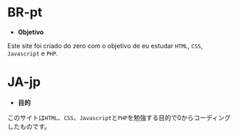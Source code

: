 # BR-pt
* **Objetivo**

Este site foi criado do zero com o objetivo de eu estudar `HTML`, `CSS`, `Javascript` e `PHP`.

# JA-jp
* **目的**

このサイトは`HTML`、`CSS`、`Javascript`と`PHP`を勉強する目的で0からコーディングしたものです。
